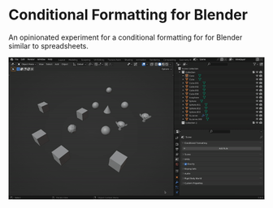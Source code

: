 # Conditional Formatting for Blender
An opinionated experiment for a conditional formatting for for Blender similar to spreadsheets.

![Demo](/demo.gif)
